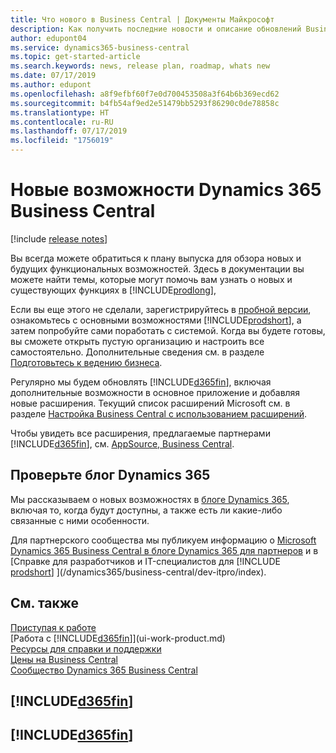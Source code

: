 ```yaml
---
title: Что нового в Business Central | Документы Майкрософт
description: Как получить последние новости и описание обновлений Business Central.
author: edupont04
ms.service: dynamics365-business-central
ms.topic: get-started-article
ms.search.keywords: news, release plan, roadmap, whats new
ms.date: 07/17/2019
ms.author: edupont
ms.openlocfilehash: a8f9efbf60f7e0d700453508a3f64b6b369ecd62
ms.sourcegitcommit: b4fb54af9ed2e51479bb5293f86290c0de78858c
ms.translationtype: HT
ms.contentlocale: ru-RU
ms.lasthandoff: 07/17/2019
ms.locfileid: "1756019"
---
```

# <a name="whats-new-in-dynamics-365-business-central"></a>Новые возможности Dynamics 365 Business Central

[!include [release notes](includes/release-notes.md)]

Вы всегда можете обратиться к плану выпуска для обзора новых и будущих функциональных возможностей. Здесь в документации вы можете найти темы, которые могут помочь вам узнать о новых и существующих функциях в [!INCLUDE[prodlong](includes/prodlong.md)],  

Если вы еще этого не сделали, зарегистрируйтесь в [пробной версии](https://go.microsoft.com/fwlink/?linkid=847861), ознакомьтесь с основными возможностями [!INCLUDE[prodshort](includes/prodshort.md)], а затем попробуйте сами поработать с системой. Когда вы будете готовы, вы сможете открыть пустую организацию и настроить все самостоятельно. Дополнительные сведения см. в разделе [Подготовьтесь к ведению бизнеса](ui-get-ready-business.md).  

Регулярно мы будем обновлять [!INCLUDE[d365fin](includes/d365fin_md.md)], включая дополнительные возможности в основное приложение и добавляя новые расширения. Текущий список расширений Microsoft см. в разделе [Настройка Business Central с использованием расширений](ui-extensions.md).

Чтобы увидеть все расширения, предлагаемые партнерами [!INCLUDE[d365fin](includes/d365fin_md.md)], см. [AppSource, Business Central](http://go.microsoft.com/fwlink/?linkid=2081646).  

## <a name="check-the-dynamics-365-blog"></a>Проверьте блог Dynamics 365

Мы рассказываем о новых возможностях в [блоге Dynamics 365](https://cloudblogs.microsoft.com/dynamics365/users/product/business-central/), включая то, когда будут доступны, а также есть ли какие-либо связанные с ними особенности.  

Для партнерского сообщества мы публикуем информацию о [Microsoft Dynamics 365 Business Central в блоге Dynamics 365 для партнеров](https://cloudblogs.microsoft.com/dynamics365/it/product/business-central/) и в [Справке для разработчиков и IT-специалистов для [!INCLUDE [prodshort](includes/prodshort.md)] ](/dynamics365/business-central/dev-itpro/index).  

## <a name="see-also"></a>См. также

[Приступая к работе](product-get-started.md)  
[Работа с [!INCLUDE[d365fin](includes/d365fin_md.md)]](ui-work-product.md)  
[Ресурсы для справки и поддержки](product-help-and-support.md)  
[Цены на Business Central](https://dynamics.microsoft.com/en-us/business-central/overview/#pricing)  
[Сообщество Dynamics 365 Business Central](https://community.dynamics.com/business/)

## [!INCLUDE[d365fin](includes/free_trial_md.md)]
## [!INCLUDE[d365fin](includes/training_link_md.md)]  

